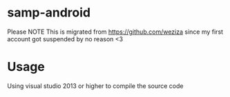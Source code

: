 # samp-android
Please NOTE This is migrated from https://github.com/weziza since my first account got suspended by no reason <3

# Usage
Using visual studio 2013 or higher to compile the source code
